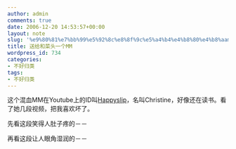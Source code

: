 ```yaml
---
author: admin
comments: true
date: 2006-12-20 14:53:57+00:00
layout: note
slug: '%e9%80%81%e7%bb%99%e5%92%8c%e8%8f%9c%e5%a4%b4%e4%b8%80%e4%b8%aamm'
title: 送给和菜头一个MM
wordpress_id: 734
categories:
- 不好归类
tags:
- 不好归类
---
```


这个混血MM在Youtube上的ID叫[Happyslip](http://www.youtube.com/user/HappySlip)，名叫Christine，好像还在读书。看了她几段视频，把我喜欢坏了。

先看这段笑得人肚子疼的－－



再看这段让人眼角湿润的－－




